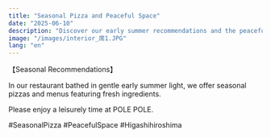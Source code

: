 ```yaml
---
title: "Seasonal Pizza and Peaceful Space"
date: "2025-06-10"
description: "Discover our early summer recommendations and the peaceful atmosphere of our restaurant."
image: "/images/interior_席1.JPG"
lang: "en"
---
```


【Seasonal Recommendations】

In our restaurant bathed in gentle early summer light, we offer seasonal pizzas and menus featuring fresh ingredients.

Please enjoy a leisurely time at POLE POLE.

#SeasonalPizza #PeacefulSpace #Higashihiroshima
